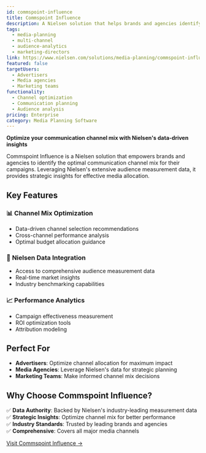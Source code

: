 ```yaml
---
id: commspoint-influence
title: Commspoint Influence
description: A Nielsen solution that helps brands and agencies identify the optimal communication channel mix.
tags:
  - media-planning
  - multi-channel
  - audience-analytics
  - marketing-directors
link: https://www.nielsen.com/solutions/media-planning/commspoint-influence/
featured: false
targetUsers:
  - Advertisers
  - Media agencies
  - Marketing teams
functionality:
  - Channel optimization
  - Communication planning
  - Audience analysis
pricing: Enterprise
category: Media Planning Software
---
```


**Optimize your communication channel mix with Nielsen's data-driven insights**

Commspoint Influence is a Nielsen solution that empowers brands and agencies to identify the optimal communication channel mix for their campaigns. Leveraging Nielsen's extensive audience measurement data, it provides strategic insights for effective media allocation.

## Key Features

### 📊 **Channel Mix Optimization**
- Data-driven channel selection recommendations
- Cross-channel performance analysis
- Optimal budget allocation guidance

### 🎯 **Nielsen Data Integration**
- Access to comprehensive audience measurement data
- Real-time market insights
- Industry benchmarking capabilities

### 📈 **Performance Analytics**
- Campaign effectiveness measurement
- ROI optimization tools
- Attribution modeling

## Perfect For

- **Advertisers**: Optimize channel allocation for maximum impact
- **Media Agencies**: Leverage Nielsen's data for strategic planning
- **Marketing Teams**: Make informed channel mix decisions

## Why Choose Commspoint Influence?

✅ **Data Authority**: Backed by Nielsen's industry-leading measurement data  
✅ **Strategic Insights**: Optimize channel mix for better performance  
✅ **Industry Standards**: Trusted by leading brands and agencies  
✅ **Comprehensive**: Covers all major media channels  

[Visit Commspoint Influence →](https://www.nielsen.com/solutions/media-planning/commspoint-influence/) 